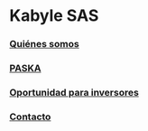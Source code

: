 # Kabyle SAS
 

### [Quiénes somos](./QuienesSomos.md)



### [PASKA](./Paska.md)



### [Oportunidad para inversores](./Oportunidad.md)



### [Contacto](./Contacto.md)





